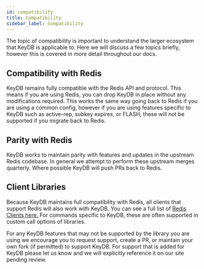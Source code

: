 ```yaml
---
id: compatibility
title: Compatibility
sidebar_label: Compatibility
---
```


The topic of compatibility is important to understand the larger ecosystem that KeyDB is applicable to. Here we will discuss a few topics briefly, however this is covered in more detail throughout our docs. 

## Compatibility with Redis

KeyDB remains fully compatible with the Redis API and protocol. This means if you are using Redis, you can drop KeyDB in place without any modifications required. This works the same way going back to Redis if you are using a common config, however if you are using features specific to KeyDB such as active-rep, subkey expires, or FLASH, these will not be supported if you migrate back to Redis.

## Parity with Redis

KeyDB works to maintain parity with features and updates in the upstream Redis codebase. In general we attempt to perform these upstream merges quarterly. Where possible KeyDB will push PRs back to Redis.

## Client Libraries

Because KeyDB maintains full compatibility with Redis, all clients that support Redis will also work with KeyDB. You can see a full list of [Redis Clients here.](https://redis.io/clients) For commands specific to KeyDB, these are often supported in custom call options of libraries.

For any KeyDB features that may not be supported by the library you are using we encourage you to request support, create a PR, or maintain your own fork (if permitted) to support KeyDB. For support that is added for KeyDB please let us know and we will explicitly reference it on our site pending review.
